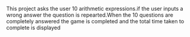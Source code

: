 This project asks the user 10 arithmetic expressions.if the user inputs a wrong answer the question is repearted.When the 10 questions are completely answered 
the game is completed and the total time taken to complete is displayed
